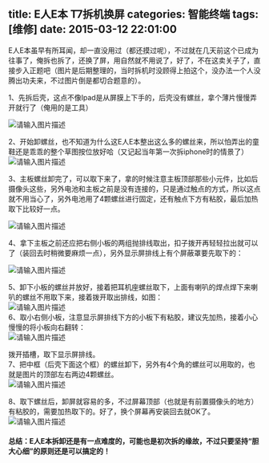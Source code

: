 title: E人E本 T7拆机换屏
categories: 智能终端
tags: [维修]
date: 2015-03-12 22:01:00
---
<p>E人E本虽早有所耳闻，却一直没用过（都还摸过呢），不过就在几天前这个已成为往事了，俺拆也拆了，还换了屏，用自然就不用说了，好了，不在这卖关子了，直接步入正题吧（图片是后期整理的，当时拆机时没顾得上拍这个，没办法一个人没腾出功夫来，不过图片倒是都切合题意的）。</p><p>1、先拆后壳，这点不像Ipad是从屏膜上下手的，后壳没有螺丝，拿个薄片慢慢弄开就行了（俺用的是工具）</p><p><img src="https://cdn.uu126.cn/wp-content/uploads/2015/03/t7011.jpg" alt="请输入图片描述" title="请输入图片描述"> </p><p>2、开始卸螺丝，也不知道为什么这E人E本整出这么多的螺丝来，所以怕弄出的童鞋还是乖乖的整个草图按位放好哈（又记起当年第一次拆iphone时的情景了）<br /><img src="https://cdn.uu126.cn/wp-content/uploads/2015/03/t7012.jpg" alt="请输入图片描述" title="请输入图片描述"></p><p>3、主板螺丝卸完了，可以取下来了，拿的时候注意主板顶部那些小元件，比如后摄像头这些，另外电池和主板之前是没有连接的，只是通过触点的方式，所以这点就不用当心了，另外电池用了4颗螺丝进行固定，还有触点下方有粘胶，最后加热取下比较好一点。</p><p><img src="https://cdn.uu126.cn/wp-content/uploads/2015/03/t7013.jpg" alt="请输入图片描述" title="请输入图片描述"> </p><p>4、拿下主板之前还应把右侧小板的两组抛排线取出，扣子拨开再轻轻拉出就可以了（装回去时稍微要麻烦一点），另外显示屏排线上有个屏蔽罩要先取下的：</p><p><img src="https://cdn.uu126.cn/wp-content/uploads/2015/03/t7014.jpg" alt="请输入图片描述" title="请输入图片描述"> </p><p>5、卸下小板的螺丝并放好，接着把耳机座螺丝取下，上面有喇叭的焊点焊下来喇叭的螺丝不用取下来，接着拨开取出排线，如图：<br /><img src="https://cdn.uu126.cn/wp-content/uploads/2015/03/t7015.jpg" alt="请输入图片描述" title="请输入图片描述"><br />6、取小右侧小板，注意显示屏排线下方的小板下有粘胶，建议先加热，接着小心慢慢的将小板向右翻转：<br /><img src="https://cdn.uu126.cn/wp-content/uploads/2015/03/t7017.jpg" alt="请输入图片描述" title="请输入图片描述"></p><p>拨开插槽，取下显示屏排线。<br />7、把中框（后壳下面这个框）的螺丝卸下，另外有4个角的螺丝可以用取的，也就是图片的顶部左右两边4颗螺丝。<br /><img src="https://cdn.uu126.cn/wp-content/uploads/2015/03/t7019.jpg" alt="请输入图片描述" title="请输入图片描述"></p><p>8、取下螺丝后，卸屏就容易的多，不过屏幕顶部（也就是有前置摄像头的地方）有粘胶的，需要加热取下的。好了，换个屏幕再安装回去就OK了。<br /><img src="https://cdn.uu126.cn/wp-content/uploads/2015/03/t7020.jpg" alt="请输入图片描述" title="请输入图片描述"></p><h4>总结：E人E本拆卸还是有一点难度的，可能也是初次拆的缘故，不过只要坚持“胆大心细”的原则还是可以搞定的！</h4>